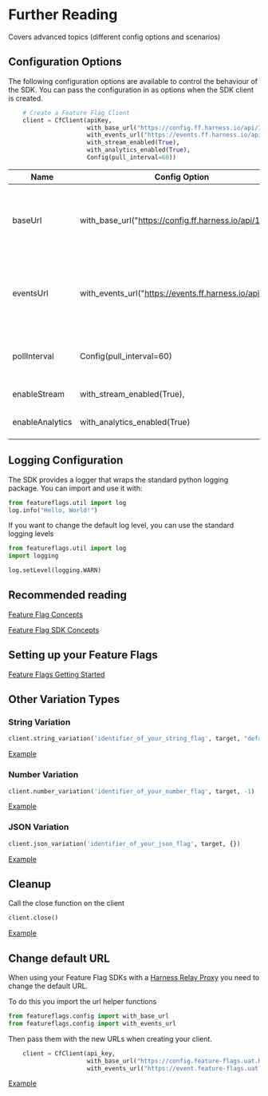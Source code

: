 # Further Reading

Covers advanced topics (different config options and scenarios)

## Configuration Options
The following configuration options are available to control the behaviour of the SDK.
You can pass the configuration in as options when the SDK client is created.
```python
    # Create a Feature Flag Client
    client = CfClient(apiKey,
                      with_base_url("https://config.ff.harness.io/api/1.0"),
                      with_events_url("https://events.ff.harness.io/api/1.0"),
                      with_stream_enabled(True),
                      with_analytics_enabled(True),
                      Config(pull_interval=60))
```

| Name            | Config Option                                            | Description                                                                                                                                      | default                              |
|-----------------|----------------------------------------------------------|--------------------------------------------------------------------------------------------------------------------------------------------------|--------------------------------------|
| baseUrl         | with_base_url("https://config.ff.harness.io/api/1.0")    | the URL used to fetch feature flag evaluations. You should change this when using the Feature Flag proxy to http://localhost:7000                | https://config.ff.harness.io/api/1.0 |
| eventsUrl       | with_events_url("https://events.ff.harness.io/api/1.0"), | the URL used to post metrics data to the feature flag service. You should change this when using the Feature Flag proxy to http://localhost:7000 | https://events.ff.harness.io/api/1.0 |
| pollInterval    | Config(pull_interval=60)                                 | when running in stream mode, the interval in seconds that we poll for changes.                                                                   | 60                                   |
| enableStream    | with_stream_enabled(True),                               | Enable streaming mode.                                                                                                                           | true                                 |
| enableAnalytics | with_analytics_enabled(True)                             | Enable analytics.  Metrics data is posted every 60s                                                                                              | true                                 |

## Logging Configuration
The SDK provides a logger that wraps the standard python logging package.  You can import and use it with:
```python
from featureflags.util import log
log.info("Hello, World!")
```

If you want to change the default log level, you can use the standard logging levels
```python
from featureflags.util import log
import logging

log.setLevel(logging.WARN)
```

## Recommended reading

[Feature Flag Concepts](https://ngdocs.harness.io/article/7n9433hkc0-cf-feature-flag-overview)

[Feature Flag SDK Concepts](https://ngdocs.harness.io/article/rvqprvbq8f-client-side-and-server-side-sdks)

## Setting up your Feature Flags

[Feature Flags Getting Started](https://ngdocs.harness.io/article/0a2u2ppp8s-getting-started-with-feature-flags)

## Other Variation Types

### String Variation 
```python
client.string_variation('identifier_of_your_string_flag', target, "default string")
```
[Example](../examples/string_variation_example/string_variation.py)

### Number Variation
```python
client.number_variation('identifier_of_your_number_flag', target, -1)
```
[Example](../examples/number_variation_example/number_variation.py)

### JSON Variation
```python
client.json_variation('identifier_of_your_json_flag', target, {})
```
[Example](../examples/json_variation_example/json_variation.py)

## Cleanup
Call the close function on the client 

```python
client.close()
```
[Example](../examples/cleanup_example/cleanup.py)

## Change default URL

When using your Feature Flag SDKs with a [Harness Relay Proxy](https://ngdocs.harness.io/article/q0kvq8nd2o-relay-proxy) you need to change the default URL.

To do this you import the url helper functions 

```python
from featureflags.config import with_base_url
from featureflags.config import with_events_url

```

Then pass them with the new URLs when creating your client.

```python
    client = CfClient(api_key,
                      with_base_url("https://config.feature-flags.uat.harness.io/api/1.0"),
                      with_events_url("https://event.feature-flags.uat.harness.io/api/1.0"))
```

[Example](../examples/url_change_example/url_change.py)

